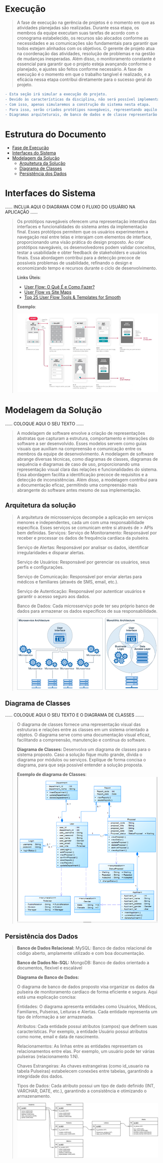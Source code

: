 # Execução

> A fase de execução na gerência de projetos é o momento em que as atividades planejadas são realizadas. 
> Durante essa etapa, os membros da equipe executam suas tarefas de acordo com o cronograma estabelecido, os recursos são alocados conforme as necessidades e as comunicações são fundamentais para garantir que todos estejam alinhados com os objetivos. 
> O gerente de projeto atua na coordenação das atividades, resolução de problemas e na gestão de mudanças inesperadas. 
> Além disso, o monitoramento constante é essencial para garantir que o projeto esteja avançando conforme o planejado, e ajustes são feitos conforme necessário. 
> A fase de execução é o momento em que o trabalho tangível é realizado, e a eficácia nessa etapa contribui diretamente para o sucesso geral do projeto.

```diff
- Esta seção irá simular a execução do projeto. 
- Devido às características da disciplina, não será possível implementar o software (tempo insuficiente).
- Com isso, apenas simularemos a construção do sistema nesta etapa.
- Para isso, serão criados protótipos navegáveis, representando aquilo que seria desenvolvido em termos de interface.
- Diagramas arquiteturais, de banco de dados e de classe representarão a modelagem e implementação do código-fonte.
```

# Estrutura do Documento

- [Fase de Execução](#execução)
- [Interfaces do Sistema](#interfaces-do-sistema)
- [Modelagem da Solução](#modelagem-da-solução)
  - [Arquitetura da Solução](#arquitetura-da-solução)
  - [Diagrama de Classes](#diagrama-de-classes)
  - [Persistência dos Dados](#persistência-dos-dados)


# Interfaces do Sistema

......  INCLUA AQUI O DIAGRAMA COM O FLUXO DO USUÁRIO NA APLICAÇÃO ......

> Os protótipos navegáveis oferecem uma representação interativa das interfaces e funcionalidades do sistema antes da implementação final. 
> Esses protótipos permitem que os usuários experimentem a navegação real entre telas e interajam com elementos de interface, proporcionando uma visão prática do design proposto. 
> Ao criar protótipos navegáveis, os desenvolvedores podem validar conceitos, testar a usabilidade e obter feedback de stakeholders e usuários finais. 
> Essa abordagem contribui para a detecção precoce de possíveis problemas de usabilidade, refinando o design e economizando tempo e recursos durante o ciclo de desenvolvimento. 
>
> **Links Úteis**:
> - [User Flow: O Quê É e Como Fazer?](https://medium.com/7bits/fluxo-de-usu%C3%A1rio-user-flow-o-que-%C3%A9-como-fazer-79d965872534)
> - [User Flow vs Site Maps](http://designr.com.br/sitemap-e-user-flow-quais-as-diferencas-e-quando-usar-cada-um/)
> - [Top 25 User Flow Tools & Templates for Smooth](https://www.mockplus.com/blog/post/user-flow-tools)
>
> **Exemplo**:
> 
> ![Exemplo de UserFlow](images/userflow.jpg)

# Modelagem da Solução

......  COLOQUE AQUI O SEU TEXTO ......


> A modelagem de software envolve a criação de representações abstratas que capturam a estrutura, comportamento e interações do software a ser desenvolvido. 
> Esses modelos servem como guias visuais que auxiliam na compreensão e comunicação entre os membros da equipe de desenvolvimento. 
> A modelagem de software abrange diversas técnicas, como diagramas de classes, diagramas de sequência e diagramas de caso de uso, proporcionando uma representação visual clara das relações e funcionalidades do sistema. 
> Essa abordagem facilita a identificação precoce de requisitos e a detecção de inconsistências. 
> Além disso, a modelagem contribui para a documentação eficaz, permitindo uma compreensão mais abrangente do software antes mesmo de sua implementação. 


## Arquitetura da solução

> A arquitetura de microsserviços decompõe a aplicação em serviços menores e independentes, cada um com uma responsabilidade específica. Esses serviços se comunicam entre si através de > APIs bem definidas.
> Serviços:
> Serviço de Monitoramento: Responsável por receber e processar os dados de frequência cardíaca da pulseira.
>
> Serviço de Alertas: Responsável por analisar os dados, identificar irregularidades e disparar alertas.
>
> Serviço de Usuários: Responsável por gerenciar os usuários, seus perfis e configurações.
>
> Serviço de Comunicação: Responsável por enviar alertas para médicos e familiares (através de SMS, email, etc.).
>
> Serviço de Autenticação: Responsável por autenticar usuários e garantir o acesso seguro aos dados.
>
> Banco de Dados: Cada microsserviço pode ter seu próprio banco de dados para armazenar os dados específicos de sua responsabilidade.
> 
> ![Arquitetura](images/arquitetura-sistema.png)



## Diagrama de Classes

......  COLOQUE AQUI O SEU TEXTO E O DIAGRAMA DE CLASSES .......

> O diagrama de classes fornece uma representação visual das estruturas e relações entre as classes em um sistema orientado a objetos. 
> O diagrama serve como uma documentação visual eficaz, facilitando a compreensão, manutenção e contínua do software.
>
> **Diagrama de Classes:**
> Desenvolva um diagrama de classes para o sistema proposto.
> Caso a solução fique muito grande, divida o diagrama por módulos ou serviços.
> Explique de forma concisa o diagrama, para que seja possível entender a solução proposta.
>
> **Exemplo de diagrama de Classes**:
> ![Exemplo de diagrama de Classes](images/class-diagram.png)


## Persistência dos Dados

> **Banco de Dados Relacional:**
> MySQL: Banco de dados relacional de código aberto, amplamente utilizado e com boa documentação.
>
> **Banco de Dados No-SQL:**
> MongoDB: Banco de dados orientado a documentos, flexível e escalável
> 
> **Diagrama de Banco de Dados:**
>
> O diagrama de banco de dados proposto visa organizar os dados da pulseira de monitoramento cardíaco de forma eficiente e segura. Aqui está uma explicação concisa:
>
> Entidades: O diagrama apresenta entidades como Usuários, Médicos, Familiares, Pulseiras, Leituras e Alertas. Cada entidade representa um tipo de informação a ser armazenada.
> 
> Atributos: Cada entidade possui atributos (campos) que definem suas características. Por exemplo, a entidade Usuário possui atributos como nome, email e data de nascimento.
> 
> Relacionamentos: As linhas entre as entidades representam os relacionamentos entre elas. Por exemplo, um usuário pode ter várias pulseiras (relacionamento 1:N).
> 
> Chaves Estrangeiras: As chaves estrangeiras (como id_usuario na tabela Pulseiras) estabelecem conexões entre tabelas, garantindo a integridade dos dados.
> 
> Tipos de Dados: Cada atributo possui um tipo de dado definido (INT, VARCHAR, DATE, etc.), garantindo a consistência e otimizando o armazenamento.
>
> ![Diagrama de Banco de Dados](images/DiagramaBancoDeDados.png)



